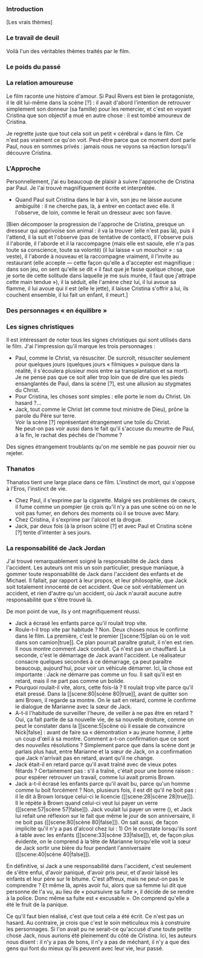 ### Introduction

[Les vrais thèmes]

### Le travail de deuil

Voilà l'un des véritables thèmes traités par le film.

### Le poids du passé

### La relation amoureuse

Le film raconte une histoire d'amour. Si <personnage>Paul Rivers</personnage> est bien le protagoniste, il le dit lui-même dans la scène [?] : il avait d'abord l'intention de retrouver simplement son donneur (sa famille) pour les remercier, et c'est en voyant Cristina que son objectif a mué en autre chose : il est tombé amoureux de Cristina.

Je regrette juste que tout cela soit un petit « cérébral » dans le film. Ce n'est pas vraiment ce qu'on voit. Peut-être parce que ce moment dont parle Paul, nous en sommes privés : jamais nous ne voyons sa réaction lorsqu'il découvre Cristina.

### L'Approche

Personnellement, j'ai eu beaucoup de plaisir à suivre l'approche de Cristina par Paul. Je l'ai trouvé magnifiquement écrite et interprétée.
* Quand Paul suit Cristina dans le bar à vin, son jeu ne laisse aucune ambiguïté : il ne cherche pas, là, à entrer en contact avec elle. Il l'observe, de loin, comme le ferait un dresseur avec son fauve.

[Bien décomposer la progression de l'approche de Cristina, presque un dresseur qui apprivoise son animal : il va la trouver (elle n'est pas là), puis il l'attend, il la suit et l'observe (pas de tentative de contact), il l'observe puis il l'aborde, il l'aborde et il la raccompagne (mais elle est saoule, elle n'a pas toute sa conscience, toute sa volonté) (il lui laisse « un mouchoir » : sa veste), il l'aborde à nouveau et la raccompagne vraiment, il l'invite au restaurant (elle accepte — cette façon qu'elle a d'accepter est magnifique : dans son jeu, on sent qu'elle se dit « il faut que je fasse quelque chose, que je sorte de cette solitude dans laquelle je me suis murée, il faut que j'attrape cette main tendue »), il la séduit, elle l'amène chez lui, il lui avoue sa flamme, il lui avoue qui il est (elle le jette), il laisse Cristina s'offrir à lui, ils couchent ensemble, il lui fait un enfant, il meurt.]


### Des personnages « en équilibre »

### Les signes christiques

Il est intéressant de noter tous les signes christiques qui sont utilisés dans le film. J'ai l'impression qu'il marque les trois personnages :
* Paul, comme le Christ, va résusciter. De surcroît, résusciter seulement pour quelques jours (quelques jours « filmiques » puisque dans la réalité, il s'écoulera plusieur mois entre sa transplantation et sa mort).<br /> Je ne pense pas que ce soit aller trop loin que de dire que les pieds ensanglantés de <personnage>Paul</personnage>, dans la scène [?], est une allusion au stygmates du Christ.
* Pour Cristina, les choses sont simples : elle porte le nom du Christ. Un hasard ?…
* Jack, tout comme le Christ (et comme tout ministre de Dieu), prône la parole du Père sur terre.<br /> Voir la scène [?] représentant étrangement une toile du Christ. <br />Ne peut-on pas voir aussi dans le fait qu'il s'accuse du meurtre de Paul, à la fin, le rachat des péchés de l'homme ?

Des signes étrangement troublants qu'on me semble ne pas pouvoir nier ou rejeter.

### Thanatos

Thanatos tient une large place dans ce film. L'instinct de mort, qui s'oppose à l'Eros, l'instinct de vie.

* Chez Paul, il s'exprime par la cigarette. Malgré ses problèmes de cœurs, il fume comme un pompier (je crois qu'il n'y a pas une scène où on ne le voit pas fumer, en dehors des moments où il se trouve avec Mary.
* Chez Cristina, il s'exprime par l'alcool et la drogue.
* Jack, par deux fois (à la prison scène [?] et avec Paul et Cristina scène [?] tente d'intenter à ses jours.

### La responsabilité de Jack Jordan

J'ai trouvé remarquablement soigné la responsabilité de Jack dans l'accident. Les auteurs ont mis un soin particulier, presque maniaque, à gommer toute responsabilité de Jack dans l'accident des enfants et de Michael. Il fallait, par rapport à leur propos, et leur philosophie, que Jack soit totalement innocenté de cet accident. Que ce soit véritablement un accident, et rien d'autre qu'un accident, où Jack n'aurait aucune autre responsabilité que s'être trouvé là.

De mon point de vue, ils y ont magnifiquement réussi.

* Jack a écrasé les enfants parce qu'il roulait trop vite.
* Roule-t-il trop vite par habitude ? Non. Deux choses nous le confirme dans le film. La première, c'est le premier [[scene:15|plan où on le voit dans son camion|true]]. Ce plan pourrait paraître gratuit, il n'en est rien. Il nous montre comment Jack conduit. Ça n'est pas un chauffard. La seconde, c'est le démarrage de Jack avant l'accident. Le réalisateur consacre quelques secondes à ce démarrage, ça peut paraître beaucoup, aujourd'hui, pour voir un véhicule démarrer. Ici, la chose est importante : Jack ne démarre pas comme un fou. Il sait qu'il est en retard, mais il ne part pas comme un bolide.
* Pourquoi roulait-il vite, alors, cette fois-là ? Il roulait trop vite parce qu'il était pressé. Dans la [[scene:80|scène 80|true]], avant de quitter son ami Brown, il regarde sa montre. On le sait en retard, comme le confirme le dialogue de Marianne avec la sœur de Jack.
* A-t-il l'habitude de surveiller l'heure, de veiller à ne pas être en retard ? Oui, ça fait partie de sa nouvelle vie, de sa nouvelle droiture, comme on peut le constater dans la [[scene:5|scène où il essaie de convaincre Nick|false] : avant de faire sa « démontration » au jeune homme, il jette un coup d'œil à sa montre. Comment a-t-on confirmation que ce sont des <i>nouvelles</i> résolutions ? Simplement parce que dans la scène dont je parlais plus haut, entre Marianne et la sœur de Jack, on a confirmation que Jack n'arrivait pas en retard, avant qu'il ne change.
* Jack était-il en retard parce qu'il avait traîné avec de vieux potes fêtards ? Certainement pas : s'il a traîné, c'était pour une bonne raison : pour espérer retrouver un travail, comme lui avait promis Brown.
* Jack a-t-il écrasé les enfants parce qu'il avait bu, parce qu'un homme comme lu boit forcément ?
  Non, plusieurs fois, il est dit qu'il ne boit pas : il le dit à Brown lorsque celui-ci le licencie ([[scene:28|scène 28|true]]). Il le répète à Brown quand celui-ci veut lui payer un verre ([[scene:57|scène 57|false]]). Jack voulait lui payer un verre (), et Jack lui refait une réflexion sur le fait que même le jour de son anniversaire, il ne boit pas ([[scene:80|scène 80|false]]).
  On sait aussi, de façon implicite qu'il n'y a pas d'alcool chez lui : 1) On le constate lorsqu'ils sont à table avec les enfants ([[scene:33|scène 33|false]]), et, de façon plus évidente, on le comprend à la tête de Marianne lorsqu'elle voit la sœur de Jack sortir une bière du four pendant l'anniversaire ([[scene:40|scène 40|false]]).

En définitive, si Jack a une responsabilité dans l'accident, c'est seulement de s'être enfui, d'avoir paniqué, d'avoir pris peur, et d'avoir laissé les enfants et leur père sur le bitume. C'est affreux, mais ne peut-on pas le comprendre ? Et même là, après avoir fui, alors que sa femme lui dit que personne de l'a vu, au lieu de « poursuivre sa fuite », il décide de se rendre à la police.
Donc même sa fuite est « excusable ». On comprend qu'elle a été le fruit de la panique.

Ce qu'il faut bien réalisé, c'est que tout cela a été écrit. Ce n'est pas un hasard. Au contraire, je crois que c'est le soin méticuleux mis à construire les personnages. Si l'on avait pu ne serait-ce qu'accusé d'une toute petite chose Jack, nous aurions été pleinement du côté de Cristina. Ici, les auteurs nous disent : il n'y a pas de bons, il n'y a pas de méchant, il n'y a que des gens qui font du mieux qu'ils peuvent avec leur vie, leur passé.